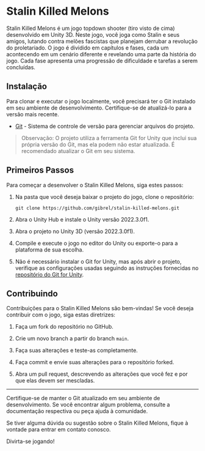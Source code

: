# Stalin Killed Melons

Stalin Killed Melons é um jogo topdown shooter (tiro visto de cima) desenvolvido em Unity 3D. Neste jogo, você joga como Stalin e seus amigos, lutando contra melões fascistas que planejam derrubar a revolução do proletariado. O jogo é dividido em capítulos e fases, cada um acontecendo em um cenário diferente e revelando uma parte da história do jogo. Cada fase apresenta uma progressão de dificuldade e tarefas a serem concluídas.

## Instalação

Para clonar e executar o jogo localmente, você precisará ter o Git instalado em seu ambiente de desenvolvimento. Certifique-se de atualizá-lo para a versão mais recente.

- [Git](https://git-scm.com/) - Sistema de controle de versão para gerenciar arquivos do projeto.

> Observação: O projeto utiliza a ferramenta Git for Unity que inclui sua própria versão do Git, mas ela podem não estar atualizada. É recomendado atualizar o Git em seu sistema.

## Primeiros Passos

Para começar a desenvolver o Stalin Killed Melons, siga estes passos:

1. Na pasta que você deseja baixar o projeto do jogo, clone o repositório:

   ```shell
   git clone https://github.com/gibrel/stalin-killed-melons.git
   ```

2. Abra o Unity Hub e instale o Unity versão 2022.3.0f1.

3. Abra o projeto no Unity 3D (versão 2022.3.0f1).

4. Compile e execute o jogo no editor do Unity ou exporte-o para a plataforma de sua escolha.

5. Não é necessário instalar o Git for Unity, mas após abrir o projeto, verifique as configurações usadas seguindo as instruções fornecidas no [repositório do Git for Unity](https://github.com/spoiledcat/git-for-unity).

## Contribuindo

Contribuições para o Stalin Killed Melons são bem-vindas! Se você deseja contribuir com o jogo, siga estas diretrizes:

1. Faça um fork do repositório no GitHub.

2. Crie um novo branch a partir do branch `main`.

3. Faça suas alterações e teste-as completamente.

4. Faça commit e envie suas alterações para o repositório forked.

5. Abra um pull request, descrevendo as alterações que você fez e por que elas devem ser mescladas.

---

Certifique-se de manter o Git atualizado em seu ambiente de desenvolvimento. Se você encontrar algum problema, consulte a documentação respectiva ou peça ajuda à comunidade.

Se tiver alguma dúvida ou sugestão sobre o Stalin Killed Melons, fique à vontade para entrar em contato conosco.

Divirta-se jogando!

